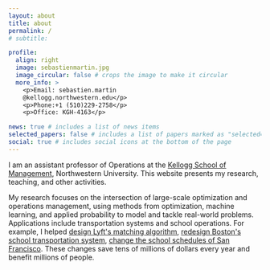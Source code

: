 ```yaml
---
layout: about
title: about
permalink: /
# subtitle: 

profile:
  align: right
  image: sebastienmartin.jpg
  image_circular: false # crops the image to make it circular
  more_info: >
    <p>Email: sebastien.martin
    @kellogg.northwestern.edu</p>
    <p>Phone:+1 (510)229-2758</p>
    <p>Office: KGH-4163</p>

news: true # includes a list of news items
selected_papers: false # includes a list of papers marked as "selected={true}"
social: true # includes social icons at the bottom of the page
---
```


I am an assistant professor of Operations at the [Kellogg School of Management](https://www.kellogg.northwestern.edu/), Northwestern University. This website presents my research, teaching, and other activities.

My research focuses on the intersection of large-scale optimization and operations management, using methods from optimization, machine learning, and applied probability to model and tackle real-world problems. Applications include transportation systems and school operations. For example, I helped [design Lyft's matching algorithm](https://www.youtube.com/watch?v=AUEvoqR3D3M), [redesign Boston's school transportation system](http://online.wsj.com/public/resources/documents/print/WSJ_-A002-20170812.pdf), [change the school schedules of San Francisco](https://papers.ssrn.com/sol3/papers.cfm?abstract_id=4324076). These changes save tens of millions of dollars every year and benefit millions of people.